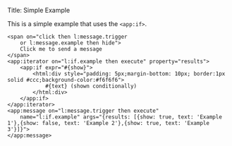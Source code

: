 Title: Simple Example

This is a simple example that uses the `<app:if>`.
	
	<span on="click then l:message.trigger
		or l:message.example then hide">
		Click me to send a message
	</span>
	<app:iterator on="l:if.example then execute" property="results">
		<app:if expr="#{show}">
			<html:div style="padding: 5px;margin-bottom: 10px; border:1px solid #ccc;background-color:#f6f6f6">
				#{text} (shown conditionally)
			</html:div>
		</app:if>
	</app:iterator>
	<app:message on="l:message.trigger then execute" 
		name="l:if.example" args="{results: [{show: true, text: 'Example 1'},{show: false, text: 'Example 2'},{show: true, text: 'Example 3'}]}">
	</app:message>
	
